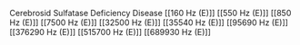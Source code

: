 Cerebrosid Sulfatase Deficiency Disease
[[160 Hz (E)]]
[[550 Hz (E)]]
[[850 Hz (E)]]
[[7500 Hz (E)]]
[[32500 Hz (E)]]
[[35540 Hz (E)]]
[[95690 Hz (E)]]
[[376290 Hz (E)]]
[[515700 Hz (E)]]
[[689930 Hz (E)]]